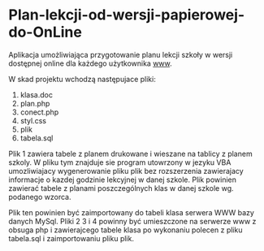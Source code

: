 # Plan-lekcji-od-wersji-papierowej-do-OnLine

<p>
Aplikacja umożliwiająca przygotowanie planu lekcji szkoły 
w wersji dostępnej online dla każdego użytkownika <a href="http://www.nuke.2lo.wlodawa.pl/plan.php" target="_blank">www</a>.
</p>


<p>

W skad projektu wchodzą następujace pliki:
</p>

<ol>
<li> klasa.doc</li>
<li> plan.php</li>
<li> conect.php</li>
<li> styl.css</li>
<li> plik</li>
<li>tabela.sql</li>
</ol>

<p>
Plik 1 zawiera tabele z planem drukowane i wieszane na tablicy z planem szkoly.
W pliku tym znajduje sie program utowrzony w jezyku VBA umozliwiajacy wygenerowanie pliku
plik bez rozszerzenia zawierajacy informacje o kazdej godzinie lekcyjnej w danej szkole.
Plik powinien zawierać tabele z planami poszczególnych klas w danej szkole wg. podanego 
wzorca.
</p>


<p>
Plik ten powinien być zaimportowany do tabeli klasa serwera WWW bazy danych MySql.
Pliki 2 3 i 4 powinny być umieszczone na serwerze www z obsuga php i 
zawierajcego tabele klasa po wykonaniu polecen
z pliku tabela.sql i zaimportowaniu pliku plik.
</p>
